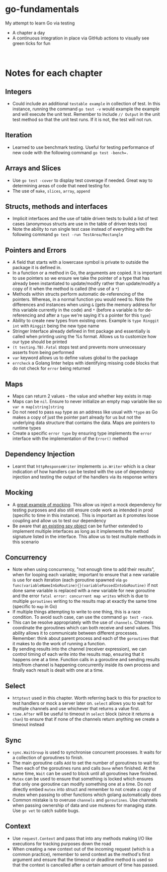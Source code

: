 # go-fundamentals
My attempt to learn Go via testing
- A chapter a day
- A continuous integration in place via GitHub actions to visually see green ticks for fun

<br/>

# Notes for each chapter
## Integers
- Could include an additional `testable example` in collection of test. In this instance, running the command `go test -v` would example the example and will execute the unit test. Remember to include `// Output` in the unit test method so that the unit test runs. If it is not, the test will not run.

## Iteration
- Learned to use benchmark testing. Useful for testing performance of new code with the following command `go test -bench=.`

## Arrays and Slices
- Use `go test -cover` to display test coverage if needed. Great way to determining areas of code that need testing for.
- The use of `make`, `slices`, `array`, `append`

## Structs, methods and interfaces
- Implicit interfaces and the use of table driven tests to build a list of test cases (anonymous structs are use in the table of driven tests too)
- Note the ability to run single test case instead of everything with the following command `go test -run TestArea/Rectangle`

## Pointers and Errors
- A field that starts with a lowercase symbol is private to outside the package it is defined in.
- In a function or a method in Go, the arguments are copied. It is important to use pointers so we ensure we take the pointer of a type that has already been instantiated to update/modify rather than update/modify a copy of it when the method is called (the use of a `*`)
- Methods within structs perform automatic de-referencing of the pointers. Whereas, in a normal function you would need to. Note the differences and instances when using `&` (gets the memory address for this variable currently in the code) and `*` (before a variable is for de-referencing and after a `type` we're saying it's a pointer for this `type`)
- Ability to create new types from existing ones. Example is `type Ringgit int` with `Ringgit` being the new type name
- Stringer Interface already defined in fmt package and essentially is called when printing using the %s format. Allows us to customize how our type should be printed
- `(t testing.TB).Fatal` stops test and prevents more unnecessary asserts from being performed
- `var` keyword allows us to define values global to the package
- `errcheck` a Golang  linter helps with identifying missing code blocks that do not check for `error` being returned

## Maps
- Maps can return 2 values - the value and whether key exists in map
- Maps can be `nil`. Ensure to never initialize an empty map variable like so `var m map[string]string`
- Do not need to pass `map` type as an address like usual with `*type` as Go makes a copy of just the pointer part already for us but not the underlying data structure that contains the data. Maps are pointers to runtime types
- Create a specific `error type` by ensuring type implements the `error` interface with the implementation of the `Error()` method

## Dependency Injection
- Learnt that `httpResponseWriter` implements `io.Writer` which is a clear indication of how handlers can be tested with the use of dependency injection and testing the output of the handlers via its response writers

## Mocking
- A [great example of mocking](https://github.com/25Ericcheong/go-fundamentals/commit/7902b04b1e1ecf2f249de3d6f2daa8a56365e4fe). This allow us inject a mock dependency for testing purposes and also still ensure code work as intended in prod (specific to time in this instance). This is important as it promotes loose coupling and allow us to test our dependency
- Be aware that [an existing spy object](https://github.com/25Ericcheong/go-fundamentals/commit/987fa702ad3c858521998b71fa0fa6aa939ffd32) can be further extended to implement multiple interfaces as long as it implements the method signature listed in the interface. This allow us to test multiple methods in this scenario

## Concurrency
- Note when using concurrency, "not enough time to add their results", when for looping each variable; important to ensure that a new variable is use for each iteration (each goroutine spawned via `go func(variableNameInGoRoutine){}(variablePassedIntoGoRoutine)` if not done same variable is replaced with a new variable for new goroutine and the error `fatal error: concurrent map writes` which is due to multiple `goroutines` writing to the results map at exactly the same time (specific to `map` in Go)
- If multiple things attempting to write to one thing, this is a race condition. To avoid such case, can use the command `go test -race`.
- This can be resolve appropriately with the use of `channels`. Channels coordinate the goroutines which can both receive and send values. This ability allows it to communicate between different processes. Remember: think about parent process and each of the `goroutines` that it makes to do the work of running a function.
- By sending results into the channel (receiver expression), we can control timing of each write into the results map, ensuring that it happens one at a time. Function calls in a goroutine and sending results into/from channel is happening concurrently inside its own process and finally each result is dealt with one at a time.

## Select
- `httptest` used in this chapter. Worth referring back to this for practice to test handlers or mock a server later on. `select` allows you to wait for multiple channels and use whichever that returns a value first.
- `time.After` will be useful to timeout in `select` block (since it returns a `chan`) to ensure that if none of the channels return anything we create a timeout instead

## Sync
- `sync.WaitGroup` is used to synchronise concurrent processes. It waits for a collection of goroutines to finish.
- The main goroutine calls `Add` to set the number of goroutines to wait for. Then each of the goroutines runs and calls `Done` when finished. At the same time, `Wait` can be used to block until all goroutines have finished.
- `Mutex` can be used to ensure that something is locked which ensures that only one goroutine can modify something one at a time. Do not directly embed `mutex` into struct and remember to not create a copy of mutex when passing to other functions which golang automatically does
- Common mistake is to overuse `channels` and `goroutines`. Use channels when passing ownership of data and use mutexes for managing state. Use `go vet` to catch subtle bugs.

## Context
- Use `request.Context` and pass that into any methods making I/O like executions for tracking purposes down the road
- When creating a new context out of the incoming request (which is a common practice), remember to send context as the method's first argument and ensure that the timeout or deadline method is used so that the context is cancelled after a certain amount of time has passed.
